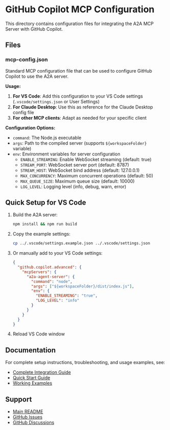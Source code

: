 # GitHub Copilot MCP Configuration

This directory contains configuration files for integrating the A2A MCP Server with GitHub Copilot.

## Files

### mcp-config.json

Standard MCP configuration file that can be used to configure GitHub Copilot to use the A2A server.

**Usage:**

1. **For VS Code**: Add this configuration to your VS Code settings (`.vscode/settings.json` or User Settings)
2. **For Claude Desktop**: Use this as reference for the Claude Desktop config file
3. **For other MCP clients**: Adapt as needed for your specific client

**Configuration Options:**

- `command`: The Node.js executable
- `args`: Path to the compiled server (supports `${workspaceFolder}` variable)
- `env`: Environment variables for server configuration
  - `ENABLE_STREAMING`: Enable WebSocket streaming (default: true)
  - `STREAM_PORT`: WebSocket server port (default: 8787)
  - `STREAM_HOST`: WebSocket bind address (default: 127.0.0.1)
  - `MAX_CONCURRENCY`: Maximum concurrent operations (default: 50)
  - `MAX_QUEUE_SIZE`: Maximum queue size (default: 10000)
  - `LOG_LEVEL`: Logging level (info, debug, warn, error)

## Quick Setup for VS Code

1. Build the A2A server:
   ```bash
   npm install && npm run build
   ```

2. Copy the example settings:
   ```bash
   cp ../.vscode/settings.example.json ../.vscode/settings.json
   ```

3. Or manually add to your VS Code settings:
   ```json
   {
     "github.copilot.advanced": {
       "mcpServers": {
         "a2a-agent-server": {
           "command": "node",
           "args": ["${workspaceFolder}/dist/index.js"],
           "env": {
             "ENABLE_STREAMING": "true",
             "LOG_LEVEL": "info"
           }
         }
       }
     }
   }
   ```

4. Reload VS Code window

## Documentation

For complete setup instructions, troubleshooting, and usage examples, see:

- [Complete Integration Guide](../../docs/COPILOT_INTEGRATION.md)
- [Quick Start Guide](../../docs/COPILOT_QUICKSTART.md)
- [Working Examples](../../examples/copilot-integration-example.ts)

## Support

- [Main README](../../README.md)
- [GitHub Issues](https://github.com/Scarmonit/A2A/issues)
- [GitHub Discussions](https://github.com/Scarmonit/A2A/discussions)
